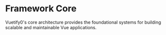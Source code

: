 # Framework Core

Vuetify0's core architecture provides the foundational systems for building scalable and maintainable Vue applications.

<DocsPageFeatures />
